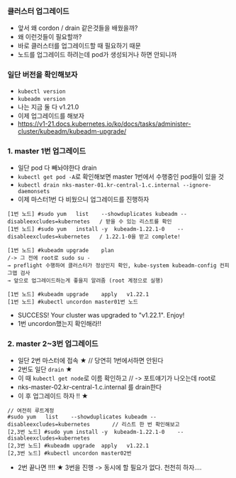 ### 클러스터 업그레이드
- 앞서 왜 cordon / drain 같은것들을 배웠을까?
- 왜 이런것들이 필요할까?
- 바로 클러스터를 업그레이드할 때 필요하기 때문
- 노드를 업그레이드 하려는데 pod가 생성되거나 하면 안되니까 



### 일단 버전을 확인해보자
- `kubectl version`
- `kubeadm version`
- 나는 지금 둘 다 v1.21.0
- 이제 업그레이드를 해보자
- https://v1-21.docs.kubernetes.io/ko/docs/tasks/administer-cluster/kubeadm/kubeadm-upgrade/



### 1. master 1번 업그레이드
- 일단 pod 다 빼놔야한다 drain 
- `kubectl get pod -A`로 확인해보면 master 1번에서 수행중인 pod들이 있을 것 
- `kubectl drain nks-master-01.kr-central-1.c.internal --ignore-daemonsets`
- 이제 마스터1번 다 비웠으니 업그레이드를 진행하자
```
[1번 노드] #sudo yum	list	--showduplicates kubeadm --disableexcludes=kubernetes   / 받을 수 있는 리스트를 확인
[1번 노드] #sudo yum	install	-y	kubeadm-1.22.1-0	--disableexcludes=kubernetes   / 1.22.1-0을 받고 complete!

[1번 노드] #kubeadm upgrade	plan	                                              /-> 그 전에 root로 sudo su -
→ preflight 수행하여 클러스터가 정상인지 확인, kube-system kubeadm-config 컨피그맵 검사
→ 앞으로 업그레이드하는게 좋을지 알려줌 (root 계정으로 실행)

[1번 노드] #kubeadm upgrade	apply	v1.22.1
[1번 노드] #kubectl uncordon master01번 노드
```
- SUCCESS! Your cluster was upgraded to "v1.22.1". Enjoy!
- 1번 uncordon했는지 확인해라!!

### 2. master 2~3번 업그레이드
- 일단 2번 마스터에 접속 ★ // 당연히 1번에서하면 안된다
- 2번도 일단 `drain` ★
- 이 때 `kubectl get node`로 이름 확인하고 // -> 포트얘기가 나오는데 root로 
- nks-master-02.kr-central-1.c.internal 를 drain한다
- 이 후 업그레이드 하자 !! ★


```
// 여전히 루트계정 
#sudo yum	list	--showduplicates kubeadm --disableexcludes=kubernetes       // 리스트 한 번 확인해보고
[2,3번 노드] #sudo yum	install	-y	kubeadm-1.22.1-0	--disableexcludes=kubernetes
[2,3번 노드] #kubeadm upgrade	apply	v1.22.1
[2,3번 노드] #kubectl uncordon master02번
```
- 2번 끝나면 !!!! ★ 3번을 진행 -> 동시에 할 필요가 없다. 천천히 하자.... 
















